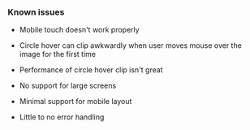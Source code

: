 ### Known issues

- Mobile touch doesn't work properly

- Circle hover can clip awkwardly when user moves mouse over the image for the first time

- Performance of circle hover clip isn't great

- No support for large screens

- Minimal support for mobile layout

- Little to no error handling
